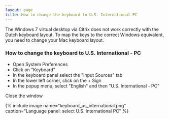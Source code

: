 ```yaml
---
layout: page
title: How to change the keyboard to U.S. International PC
---
```


The Windows 7 virtual desktop via Citrix does not work correctly with the Dutch keyboard layout. To map the keys to the correct Windows equivalent, you need to change your Mac keyboard layout.

### How to change the keyboard to U.S. International - PC

* Open System Preferences
* Click on "Keyboard"
* In the keyboard panel select the "Input Sources" tab
* In the lower left corner, click on the + Sign
* In the popup menu, select "English" and then "U.S. International - PC"

Close the window


{% include image name="keyboard_us_international.png" caption="Language panel: select U.S. International PC" %}
